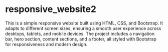 # responsive_website2
This is a simple responsive website built using HTML, CSS, and Bootstrap. It adapts to different screen sizes, ensuring a smooth user experience across desktops, tablets, and mobile devices. The project includes a navigation bar, hero section, content sections, and a footer, all styled with Bootstrap for responsiveness and modern design.
